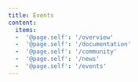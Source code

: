 ```yaml
---
title: Events
content:
  items:
  -  '@page.self': '/overview'
  -  '@page.self': '/documentation'
  -  '@page.self': '/community'
  -  '@page.self': '/news'
  -  '@page.self': '/events'
---
```


